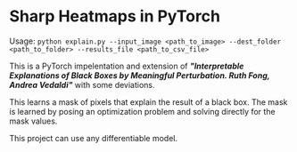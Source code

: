 # Sharp Heatmaps in PyTorch

Usage: `python explain.py --input_image <path_to_image> --dest_folder <path_to_folder> --results_file <path_to_csv_file>`

This is a PyTorch impelentation and extension of ***"Interpretable Explanations of Black Boxes by Meaningful Perturbation. Ruth Fong, Andrea Vedaldi"***  with some deviations.

This learns a mask of pixels that explain the result of a black box.
The mask is learned by posing an optimization problem and solving directly for the mask values.

This project can use any differentiable model.
